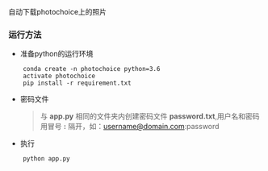 自动下载photochoice上的照片

### 运行方法
+ 准备python的运行环境
```
    conda create -n photochoice python=3.6
    activate photochoice
    pip install -r requirement.txt
```

+ 密码文件
  > 与 **app.py** 相同的文件夹内创建密码文件 **password.txt**,用户名和密码用冒号 **:** 隔开，如：username@domain.com:password

+ 执行
```
    python app.py
```



